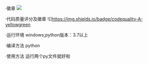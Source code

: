 ·徽章
![](https://img.shields.io/badge/language-python-green.svg)

·代码质量评分及徽章
![]https://img.shields.io/badge/codequality-A-yellowgreen

·运行环境 windows;python版本：3.7以上

·编译方法 python

·使用方法 运行两个py文件就好啦

